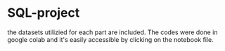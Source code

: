 # SQL-project
the datasets utilizied for each part are included. The codes were done in google colab and it's easily accessible by clicking on the notebook file.
